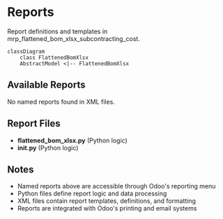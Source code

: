 # Reports

Report definitions and templates in mrp_flattened_bom_xlsx_subcontracting_cost.

```mermaid
classDiagram
    class FlattenedBomXlsx
    AbstractModel <|-- FlattenedBomXlsx
```

## Available Reports

No named reports found in XML files.


## Report Files

- **flattened_bom_xlsx.py** (Python logic)
- **__init__.py** (Python logic)

## Notes
- Named reports above are accessible through Odoo's reporting menu
- Python files define report logic and data processing
- XML files contain report templates, definitions, and formatting
- Reports are integrated with Odoo's printing and email systems
